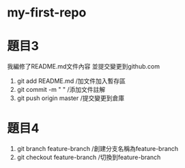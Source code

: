 # my-first-repo


# 題目3
我編修了README.md文件內容
並提交變更到github.com
1. git add README.md  		/加文件加入暫存區
2. git commit -m " "  		/添加文件註解
3. git push origin master	/提交變更到倉庫

# 題目4
1. git branch feature-branch	/創建分支名稱為feature-branch
2. git checkout feature-branch	/切換到feature-branch
